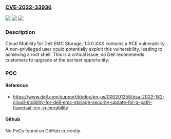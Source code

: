 ### [CVE-2022-33936](https://cve.mitre.org/cgi-bin/cvename.cgi?name=CVE-2022-33936)
![](https://img.shields.io/static/v1?label=Product&message=Cloud%20Mobility%20for%20Dell%20Storage&color=blue)
![](https://img.shields.io/static/v1?label=Version&message=%3C%201.3.1%20&color=brighgreen)
![](https://img.shields.io/static/v1?label=Vulnerability&message=Other&color=brighgreen)

### Description

Cloud Mobility for Dell EMC Storage, 1.3.0.XXX contains a RCE vulnerability. A non-privileged user could potentially exploit this vulnerability, leading to achieving a root shell. This is a critical issue; so Dell recommends customers to upgrade at the earliest opportunity.

### POC

#### Reference
- https://www.dell.com/support/kbdoc/en-us/000201258/dsa-2022-182-cloud-mobility-for-dell-emc-storage-security-update-for-a-path-traversal-rce-vulnerability

#### Github
No PoCs found on GitHub currently.


